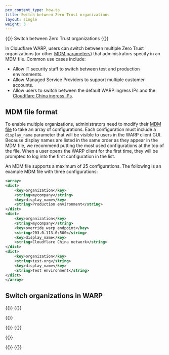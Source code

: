 ```yaml
---
pcx_content_type: how-to
title: Switch between Zero Trust organizations
layout: single
weight: 3
---
```


{{<heading-pill style="beta">}} Switch between Zero Trust organizations {{</heading-pill>}}

In Cloudflare WARP, users can switch between multiple Zero Trust organizations (or other [MDM parameters](/cloudflare-one/connections/connect-devices/warp/deployment/mdm-deployment/parameters/)) that administrators specify in an MDM file. Common use cases include:

- Allow IT security staff to switch between test and production environments.
- Allow Managed Service Providers to support multiple customer accounts.
- Allow users to switch between the default WARP ingress IPs and the [Cloudflare China ingress IPs](/cloudflare-one/connections/connect-devices/warp/deployment/mdm-deployment/parameters/#override_warp_endpoint).

## MDM file format

To enable multiple organizations, administrators need to modify their [MDM file](/cloudflare-one/connections/connect-devices/warp/deployment/mdm-deployment/) to take an array of configurations.  Each configuration must include a `display_name` parameter that will be visible to users in the WARP client GUI. Because display names are listed in the same order as they appear in the MDM file, we recommend putting the most used configurations at the top of the file. When a user opens the WARP client for the first time, they will be prompted to log into the first configuration in the list.

An MDM file supports a maximum of 25 configurations. The following is an example MDM file with three configurations:

```xml
<array>
<dict>
    <key>organization</key>
    <string>mycompany</string>
    <key>display_name</key>
    <string>Production environment</string>
</dict>
<dict>
    <key>organization</key>
    <string>mycompany</string>
    <key>override_warp_endpoint</key>
    <string>203.0.113.0:500</string>
    <key>display_name</key>
    <string>Cloudflare China network</string>
</dict>
<dict>
    <key>organization</key>
    <string>test-org</string>
    <key>display_name</key>
    <string>Test environment</string>
</dict>
</array>
```

## Switch organizations in WARP

{{<tabs labels="macOS, Windows, and Linux | iOS and Android">}}
{{<tab label="macos, windows, and linux" no-code="true">}}

{{<render file="warp/_switch-orgs.md" withParameters="Select the gear icon.;;**Preferences** > **Account**" >}}

{{</tab>}}
{{<tab label="ios and android" no-code="true">}}

{{<render file="warp/_switch-orgs.md" withParameters="Go to **Settings** > **Advanced**.;; **Settings** > **Account**" >}}

{{</tab>}}
{{</tabs>}}
